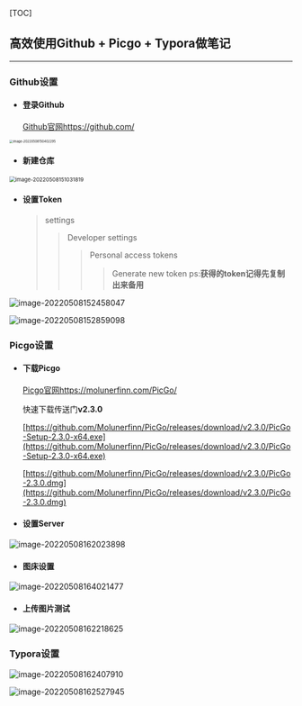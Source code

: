 [TOC]

## 高效使用Github + Picgo + Typora做笔记

---

### Github设置

- #### 登录Github

	[Github官网https://github.com/](https://github.com/)

<img src="https://raw.githubusercontent.com/metaGit404/Picture/main/typora_img/image-20220508150402295.png" alt="image-20220508150402295" style="zoom: 40%;" />

- #### 新建仓库

<img src="https://raw.githubusercontent.com/metaGit404/Picture/main/typora_img/image-20220508151031819.png" alt="image-20220508151031819" style="zoom: 67%;" />

- #### 设置Token

	> settings
	>
	> > Developer settings
	> >
	> > > Personal access tokens
	> > >
	> > > > Generate new token	ps:**获得的token记得先复制出来备用**

![image-20220508152458047](https://raw.githubusercontent.com/metaGit404/Picture/main/typora_img/image-20220508152458047.png)

![image-20220508152859098](https://raw.githubusercontent.com/metaGit404/Picture/main/typora_img/image-20220508152859098.png)

### Picgo设置

- #### 下载Picgo

	[Picgo官网https://molunerfinn.com/PicGo/](https://molunerfinn.com/PicGo/)

	快速下载传送门**v2.3.0**

	[https://github.com/Molunerfinn/PicGo/releases/download/v2.3.0/PicGo-Setup-2.3.0-x64.exe](https://github.com/Molunerfinn/PicGo/releases/download/v2.3.0/PicGo-Setup-2.3.0-x64.exe)

	[https://github.com/Molunerfinn/PicGo/releases/download/v2.3.0/PicGo-2.3.0.dmg](https://github.com/Molunerfinn/PicGo/releases/download/v2.3.0/PicGo-2.3.0.dmg)

- #### 设置Server

![image-20220508162023898](https://raw.githubusercontent.com/metaGit404/Picture/main/typora_img/image-20220508162023898.png)

- #### 图床设置

![image-20220508164021477](https://cdn.jsdelivr.net/gh/metaGit404/Picture/typora_img/image-20220508164021477.png)

- #### 上传图片测试

![image-20220508162218625](https://raw.githubusercontent.com/metaGit404/Picture/main/typora_img/image-20220508162218625.png)

### Typora设置

![image-20220508162407910](https://raw.githubusercontent.com/metaGit404/Picture/main/typora_img/image-20220508162407910.png)

![image-20220508162527945](https://raw.githubusercontent.com/metaGit404/Picture/main/typora_img/image-20220508162527945.png)
